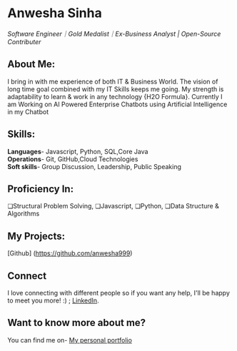 # Anwesha Sinha

_Software Engineer｜Gold Medalist｜Ex-Business Analyst | Open-Source Contributer_

## About Me:
I bring in with me experience of both IT & Business World. The vision of long time goal combined with my IT Skills keeps me going.
My strength is adaptability to learn & work in any technology {H2O Formula}.
Currently I am Working on AI Powered Enterprise Chatbots using Artificial Intelligence in my Chatbot

## Skills:
**Languages**- Javascript, Python, SQL,Core Java<br>
**Operations**- Git, GitHub,Cloud Technologies<br>
**Soft skills**- Group Discussion, Leadership, Public Speaking<br>

## Proficiency In:
 ❏Structural Problem Solving, ❏Javascript, ❏Python, ❏Data Structure & Algorithms
 
## My Projects:
[Github] (https://github.com/anwesha999)


## Connect
I love connecting with different people so if you want any help, I'll be happy to meet you more! :)
; [LinkedIn](https://www.linkedin.com/in/anwesha-sinha/).

## Want to know more about me?
You can find me on- [My personal portfolio](https://anwesha999.github.io/PortfolioBuilding/) 
